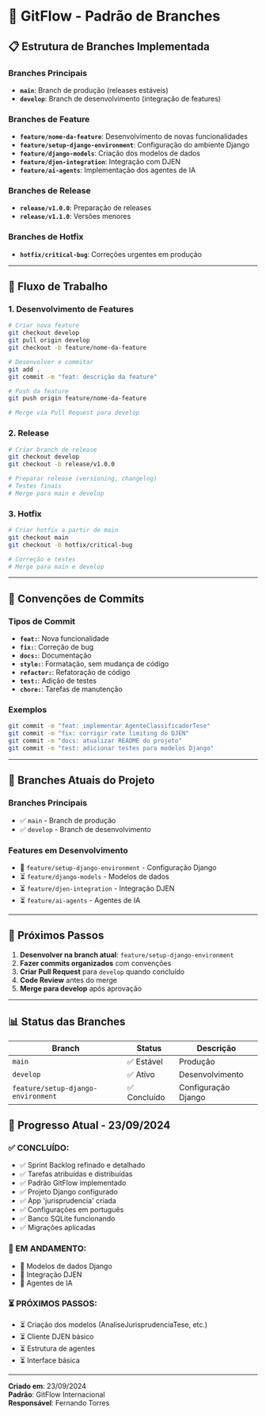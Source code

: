 # 🌿 GitFlow - Padrão de Branches

## 📋 **Estrutura de Branches Implementada**

### **Branches Principais**
- **`main`**: Branch de produção (releases estáveis)
- **`develop`**: Branch de desenvolvimento (integração de features)

### **Branches de Feature**
- **`feature/nome-da-feature`**: Desenvolvimento de novas funcionalidades
- **`feature/setup-django-environment`**: Configuração do ambiente Django
- **`feature/django-models`**: Criação dos modelos de dados
- **`feature/djen-integration`**: Integração com DJEN
- **`feature/ai-agents`**: Implementação dos agentes de IA

### **Branches de Release**
- **`release/v1.0.0`**: Preparação de releases
- **`release/v1.1.0`**: Versões menores

### **Branches de Hotfix**
- **`hotfix/critical-bug`**: Correções urgentes em produção

---

## 🔄 **Fluxo de Trabalho**

### **1. Desenvolvimento de Features**
```bash
# Criar nova feature
git checkout develop
git pull origin develop
git checkout -b feature/nome-da-feature

# Desenvolver e commitar
git add .
git commit -m "feat: descrição da feature"

# Push da feature
git push origin feature/nome-da-feature

# Merge via Pull Request para develop
```

### **2. Release**
```bash
# Criar branch de release
git checkout develop
git checkout -b release/v1.0.0

# Preparar release (versioning, changelog)
# Testes finais
# Merge para main e develop
```

### **3. Hotfix**
```bash
# Criar hotfix a partir de main
git checkout main
git checkout -b hotfix/critical-bug

# Correção e testes
# Merge para main e develop
```

---

## 📝 **Convenções de Commits**

### **Tipos de Commit**
- **`feat:`**: Nova funcionalidade
- **`fix:`**: Correção de bug
- **`docs:`**: Documentação
- **`style:`**: Formatação, sem mudança de código
- **`refactor:`**: Refatoração de código
- **`test:`**: Adição de testes
- **`chore:`**: Tarefas de manutenção

### **Exemplos**
```bash
git commit -m "feat: implementar AgenteClassificadorTese"
git commit -m "fix: corrigir rate limiting do DJEN"
git commit -m "docs: atualizar README do projeto"
git commit -m "test: adicionar testes para modelos Django"
```

---

## 🎯 **Branches Atuais do Projeto**

### **Branches Principais**
- ✅ `main` - Branch de produção
- ✅ `develop` - Branch de desenvolvimento

### **Features em Desenvolvimento**
- 🔄 `feature/setup-django-environment` - Configuração Django
- ⏳ `feature/django-models` - Modelos de dados
- ⏳ `feature/djen-integration` - Integração DJEN
- ⏳ `feature/ai-agents` - Agentes de IA

---

## 🚀 **Próximos Passos**

1. **Desenvolver na branch atual**: `feature/setup-django-environment`
2. **Fazer commits organizados** com convenções
3. **Criar Pull Request** para `develop` quando concluído
4. **Code Review** antes do merge
5. **Merge para develop** após aprovação

---

## 📊 **Status das Branches**

| Branch | Status | Descrição |
|--------|--------|-----------|
| `main` | ✅ Estável | Produção |
| `develop` | ✅ Ativo | Desenvolvimento |
| `feature/setup-django-environment` | ✅ Concluído | Configuração Django |

## 🎯 **Progresso Atual - 23/09/2024**

### **✅ CONCLUÍDO:**
- ✅ Sprint Backlog refinado e detalhado
- ✅ Tarefas atribuídas e distribuídas
- ✅ Padrão GitFlow implementado
- ✅ Projeto Django configurado
- ✅ App 'jurisprudencia' criada
- ✅ Configurações em português
- ✅ Banco SQLite funcionando
- ✅ Migrações aplicadas

### **🔄 EM ANDAMENTO:**
- 🔄 Modelos de dados Django
- 🔄 Integração DJEN
- 🔄 Agentes de IA

### **⏳ PRÓXIMOS PASSOS:**
- ⏳ Criação dos modelos (AnaliseJurisprudenciaTese, etc.)
- ⏳ Cliente DJEN básico
- ⏳ Estrutura de agentes
- ⏳ Interface básica

---

**Criado em**: 23/09/2024  
**Padrão**: GitFlow Internacional  
**Responsável**: Fernando Torres
